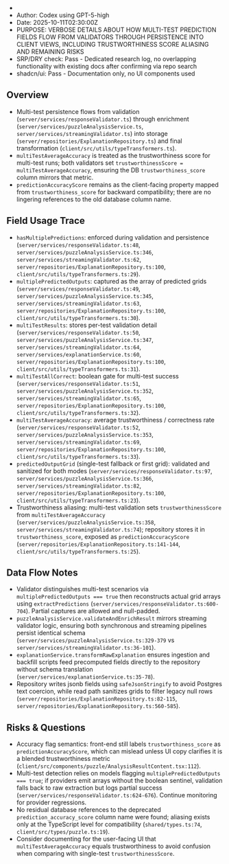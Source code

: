  *
 * Author: Codex using GPT-5-high
 * Date: 2025-10-11T02:30:00Z
 * PURPOSE: VERBOSE DETAILS ABOUT HOW MULTI-TEST PREDICTION FIELDS FLOW FROM VALIDATORS THROUGH PERSISTENCE INTO CLIENT VIEWS, INCLUDING TRUSTWORTHINESS SCORE ALIASING AND REMAINING RISKS
 * SRP/DRY check: Pass - Dedicated research log, no overlapping functionality with existing docs after confirming via repo search
 * shadcn/ui: Pass - Documentation only, no UI components used

## Overview
- Multi-test persistence flows from validation (`server/services/responseValidator.ts`) through enrichment (`server/services/puzzleAnalysisService.ts`, `server/services/streamingValidator.ts`) into storage (`server/repositories/ExplanationRepository.ts`) and final transformation (`client/src/utils/typeTransformers.ts`).
- `multiTestAverageAccuracy` is treated as the trustworthiness score for multi-test runs; both validators set `trustworthinessScore = multiTestAverageAccuracy`, ensuring the DB `trustworthiness_score` column mirrors that metric.
- `predictionAccuracyScore` remains as the client-facing property mapped from `trustworthiness_score` for backward compatibility; there are no lingering references to the old database column name.

## Field Usage Trace
- `hasMultiplePredictions`: enforced during validation and persistence (`server/services/responseValidator.ts:48`, `server/services/puzzleAnalysisService.ts:346`, `server/services/streamingValidator.ts:62`, `server/repositories/ExplanationRepository.ts:100`, `client/src/utils/typeTransformers.ts:29`).
- `multiplePredictedOutputs`: captured as the array of predicted grids (`server/services/responseValidator.ts:49`, `server/services/puzzleAnalysisService.ts:345`, `server/services/streamingValidator.ts:63`, `server/repositories/ExplanationRepository.ts:100`, `client/src/utils/typeTransformers.ts:30`).
- `multiTestResults`: stores per-test validation detail (`server/services/responseValidator.ts:50`, `server/services/puzzleAnalysisService.ts:347`, `server/services/streamingValidator.ts:64`, `server/services/explanationService.ts:60`, `server/repositories/ExplanationRepository.ts:100`, `client/src/utils/typeTransformers.ts:31`).
- `multiTestAllCorrect`: boolean gate for multi-test success (`server/services/responseValidator.ts:51`, `server/services/puzzleAnalysisService.ts:352`, `server/services/streamingValidator.ts:65`, `server/repositories/ExplanationRepository.ts:100`, `client/src/utils/typeTransformers.ts:32`).
- `multiTestAverageAccuracy`: average trustworthiness / correctness rate (`server/services/responseValidator.ts:52`, `server/services/puzzleAnalysisService.ts:353`, `server/services/streamingValidator.ts:69`, `server/repositories/ExplanationRepository.ts:100`, `client/src/utils/typeTransformers.ts:33`).
- `predictedOutputGrid` (single-test fallback or first grid): validated and sanitized for both modes (`server/services/responseValidator.ts:97`, `server/services/puzzleAnalysisService.ts:366`, `server/services/streamingValidator.ts:82`, `server/repositories/ExplanationRepository.ts:100`, `client/src/utils/typeTransformers.ts:23`).
- Trustworthiness aliasing: multi-test validation sets `trustworthinessScore` from `multiTestAverageAccuracy` (`server/services/puzzleAnalysisService.ts:358`, `server/services/streamingValidator.ts:74`); repository stores it in `trustworthiness_score`, exposed as `predictionAccuracyScore` (`server/repositories/ExplanationRepository.ts:141-144`, `client/src/utils/typeTransformers.ts:25`).

## Data Flow Notes
- Validator distinguishes multi-test scenarios via `multiplePredictedOutputs === true` then reconstructs actual grid arrays using `extractPredictions` (`server/services/responseValidator.ts:600-704`). Partial captures are allowed and null-padded.
- `puzzleAnalysisService.validateAndEnrichResult` mirrors streaming validator logic, ensuring both synchronous and streaming pipelines persist identical schema (`server/services/puzzleAnalysisService.ts:329-379` vs `server/services/streamingValidator.ts:36-101`).
- `explanationService.transformRawExplanation` ensures ingestion and backfill scripts feed precomputed fields directly to the repository without schema translation (`server/services/explanationService.ts:35-78`).
- Repository writes jsonb fields using `safeJsonStringify` to avoid Postgres text coercion, while read path sanitizes grids to filter legacy null rows (`server/repositories/ExplanationRepository.ts:82-115`, `server/repositories/ExplanationRepository.ts:560-585`).

## Risks & Questions
- Accuracy flag semantics: front-end still labels `trustworthiness_score` as `predictionAccuracyScore`, which can mislead unless UI copy clarifies it is a blended trustworthiness metric (`client/src/components/puzzle/AnalysisResultContent.tsx:112`).
- Multi-test detection relies on models flagging `multiplePredictedOutputs === true`; if providers emit arrays without the boolean sentinel, validation falls back to raw extraction but logs partial success (`server/services/responseValidator.ts:624-676`). Continue monitoring for provider regressions.
- No residual database references to the deprecated `prediction_accuracy_score` column name were found; aliasing exists only at the TypeScript level for compatibility (`shared/types.ts:74`, `client/src/types/puzzle.ts:19`).
- Consider documenting for the user-facing UI that `multiTestAverageAccuracy` equals trustworthiness to avoid confusion when comparing with single-test `trustworthinessScore`.
